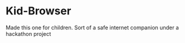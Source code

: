 # Kid-Browser
Made this one for children. Sort of a safe internet companion under a hackathon project
